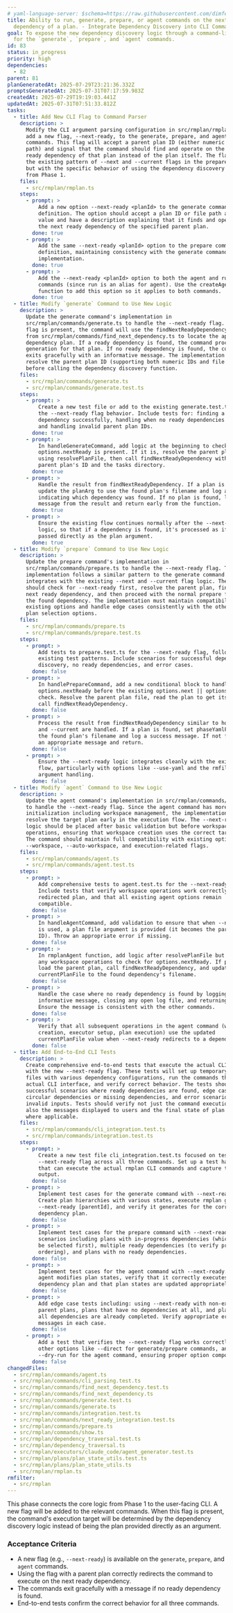 ```yaml
---
# yaml-language-server: $schema=https://raw.githubusercontent.com/dimfeld/llmutils/main/schema/rmplan-plan-schema.json
title: Ability to run, generate, prepare, or agent commands on the next ready
  dependency of a plan. - Integrate Dependency Discovery into CLI Commands
goal: To expose the new dependency discovery logic through a command-line flag
  for the `generate`, `prepare`, and `agent` commands.
id: 83
status: in_progress
priority: high
dependencies:
  - 82
parent: 81
planGeneratedAt: 2025-07-29T23:21:36.332Z
promptsGeneratedAt: 2025-07-31T07:17:59.983Z
createdAt: 2025-07-29T19:19:03.441Z
updatedAt: 2025-07-31T07:51:33.812Z
tasks:
  - title: Add New CLI Flag to Command Parser
    description: >
      Modify the CLI argument parsing configuration in src/rmplan/rmplan.ts to
      add a new flag, --next-ready, to the generate, prepare, and agent
      commands. This flag will accept a parent plan ID (either numeric or file
      path) and signal that the command should find and operate on the next
      ready dependency of that plan instead of the plan itself. The flag follows
      the existing pattern of --next and --current flags in the prepare command,
      but with the specific behavior of using the dependency discovery logic
      from Phase 1.
    files:
      - src/rmplan/rmplan.ts
    steps:
      - prompt: >
          Add a new option --next-ready <planId> to the generate command
          definition. The option should accept a plan ID or file path as its
          value and have a description explaining that it finds and operates on
          the next ready dependency of the specified parent plan.
        done: true
      - prompt: >
          Add the same --next-ready <planId> option to the prepare command
          definition, maintaining consistency with the generate command's
          implementation.
        done: true
      - prompt: >
          Add the --next-ready <planId> option to both the agent and run
          commands (since run is an alias for agent). Use the createAgentCommand
          function to add this option so it applies to both commands.
        done: true
  - title: Modify `generate` Command to Use New Logic
    description: >
      Update the generate command's implementation in
      src/rmplan/commands/generate.ts to handle the --next-ready flag. When this
      flag is present, the command will use the findNextReadyDependency function
      from src/rmplan/commands/find_next_dependency.ts to locate the appropriate
      dependency plan. If a ready dependency is found, the command proceeds with
      generation for that plan. If no ready dependency is found, the command
      exits gracefully with an informative message. The implementation should
      resolve the parent plan ID (supporting both numeric IDs and file paths)
      before calling the dependency discovery function.
    files:
      - src/rmplan/commands/generate.ts
      - src/rmplan/commands/generate.test.ts
    steps:
      - prompt: >
          Create a new test file or add to the existing generate.test.ts to test
          the --next-ready flag behavior. Include tests for: finding a ready
          dependency successfully, handling when no ready dependencies exist,
          and handling invalid parent plan IDs.
        done: true
      - prompt: >
          In handleGenerateCommand, add logic at the beginning to check if
          options.nextReady is present. If it is, resolve the parent plan file
          using resolvePlanFile, then call findNextReadyDependency with the
          parent plan's ID and the tasks directory.
        done: true
      - prompt: >
          Handle the result from findNextReadyDependency. If a plan is found,
          update the planArg to use the found plan's filename and log a message
          indicating which dependency was found. If no plan is found, log the
          message from the result and return early from the function.
        done: true
      - prompt: >
          Ensure the existing flow continues normally after the --next-ready
          logic, so that if a dependency is found, it's processed as if it was
          passed directly as the plan argument.
        done: true
  - title: Modify `prepare` Command to Use New Logic
    description: >
      Update the prepare command's implementation in
      src/rmplan/commands/prepare.ts to handle the --next-ready flag. The
      implementation follows a similar pattern to the generate command but
      integrates with the existing --next and --current flag logic. The command
      should check for --next-ready first, resolve the parent plan, find its
      next ready dependency, and then proceed with the normal prepare flow for
      the found dependency. The implementation must maintain compatibility with
      existing options and handle edge cases consistently with the other dynamic
      plan selection options.
    files:
      - src/rmplan/commands/prepare.ts
      - src/rmplan/commands/prepare.test.ts
    steps:
      - prompt: >
          Add tests to prepare.test.ts for the --next-ready flag, following the
          existing test patterns. Include scenarios for successful dependency
          discovery, no ready dependencies, and error cases.
        done: false
      - prompt: >
          In handlePrepareCommand, add a new conditional block to handle
          options.nextReady before the existing options.next || options.current
          check. Resolve the parent plan file, read the plan to get its ID, and
          call findNextReadyDependency.
        done: false
      - prompt: >
          Process the result from findNextReadyDependency similar to how --next
          and --current are handled. If a plan is found, set phaseYamlFile to
          the found plan's filename and log a success message. If not found, log
          an appropriate message and return.
        done: false
      - prompt: >
          Ensure the --next-ready logic integrates cleanly with the existing
          flow, particularly with options like --use-yaml and the rmfilter
          argument handling.
        done: false
  - title: Modify `agent` Command to Use New Logic
    description: >
      Update the agent command's implementation in src/rmplan/commands/agent.ts
      to handle the --next-ready flag. Since the agent command has more complex
      initialization including workspace management, the implementation needs to
      resolve the target plan early in the execution flow. The --next-ready
      logic should be placed after basic validation but before workspace
      operations, ensuring that workspace creation uses the correct target plan.
      The command should maintain full compatibility with existing options like
      --workspace, --auto-workspace, and execution-related flags.
    files:
      - src/rmplan/commands/agent.ts
      - src/rmplan/commands/agent.test.ts
    steps:
      - prompt: >
          Add comprehensive tests to agent.test.ts for the --next-ready flag.
          Include tests that verify workspace operations work correctly with the
          redirected plan, and that all existing agent options remain
          compatible.
        done: false
      - prompt: >
          In handleAgentCommand, add validation to ensure that when --next-ready
          is used, a plan file argument is provided (it becomes the parent plan
          ID). Throw an appropriate error if missing.
        done: false
      - prompt: >
          In rmplanAgent function, add logic after resolvePlanFile but before
          any workspace operations to check for options.nextReady. If present,
          load the parent plan, call findNextReadyDependency, and update
          currentPlanFile to the found dependency's filename.
        done: false
      - prompt: >
          Handle the case where no ready dependency is found by logging an
          informative message, closing any open log file, and returning early.
          Ensure the message is consistent with the other commands.
        done: false
      - prompt: >
          Verify that all subsequent operations in the agent command (workspace
          creation, executor setup, plan execution) use the updated
          currentPlanFile value when --next-ready redirects to a dependency.
        done: false
  - title: Add End-to-End CLI Tests
    description: >
      Create comprehensive end-to-end tests that execute the actual CLI commands
      with the new --next-ready flag. These tests will set up temporary plan
      files with various dependency configurations, run the commands through the
      actual CLI interface, and verify correct behavior. The tests should cover
      successful scenarios where ready dependencies are found, edge cases like
      circular dependencies or missing dependencies, and error scenarios with
      invalid inputs. Tests should verify not just the command execution but
      also the messages displayed to users and the final state of plan files
      where applicable.
    files:
      - src/rmplan/commands/cli_integration.test.ts
      - src/rmplan/commands/integration.test.ts
    steps:
      - prompt: >
          Create a new test file cli_integration.test.ts focused on testing the
          --next-ready flag across all three commands. Set up a test harness
          that can execute the actual rmplan CLI commands and capture their
          output.
        done: false
      - prompt: >
          Implement test cases for the generate command with --next-ready.
          Create plan hierarchies with various states, execute rmplan generate
          --next-ready [parentId], and verify it generates for the correct
          dependency plan.
        done: false
      - prompt: >
          Implement test cases for the prepare command with --next-ready. Test
          scenarios including plans with in-progress dependencies (which should
          be selected first), multiple ready dependencies (to verify priority
          ordering), and plans with no ready dependencies.
        done: false
      - prompt: >
          Implement test cases for the agent command with --next-ready. Since
          agent modifies plan states, verify that it correctly executes on the
          dependency plan and that plan states are updated appropriately.
        done: false
      - prompt: >
          Add edge case tests including: using --next-ready with non-existent
          parent plans, plans that have no dependencies at all, and plans where
          all dependencies are already completed. Verify appropriate error
          messages in each case.
        done: false
      - prompt: >
          Add a test that verifies the --next-ready flag works correctly with
          other options like --direct for generate/prepare commands, and
          --dry-run for the agent command, ensuring proper option composition.
        done: false
changedFiles:
  - src/rmplan/commands/agent.ts
  - src/rmplan/commands/cli_parsing.test.ts
  - src/rmplan/commands/find_next_dependency.test.ts
  - src/rmplan/commands/find_next_dependency.ts
  - src/rmplan/commands/generate.test.ts
  - src/rmplan/commands/generate.ts
  - src/rmplan/commands/integration.test.ts
  - src/rmplan/commands/next_ready_integration.test.ts
  - src/rmplan/commands/prepare.ts
  - src/rmplan/commands/show.ts
  - src/rmplan/dependency_traversal.test.ts
  - src/rmplan/dependency_traversal.ts
  - src/rmplan/executors/claude_code/agent_generator.test.ts
  - src/rmplan/plans/plan_state_utils.test.ts
  - src/rmplan/plans/plan_state_utils.ts
  - src/rmplan/rmplan.ts
rmfilter:
  - src/rmplan
---
```


This phase connects the core logic from Phase 1 to the user-facing CLI. A new flag will be added to the relevant commands. When this flag is present, the command's execution target will be determined by the dependency discovery logic instead of being the plan provided directly as an argument.

### Acceptance Criteria
- A new flag (e.g., `--next-ready`) is available on the `generate`, `prepare`, and `agent` commands.
- Using the flag with a parent plan correctly redirects the command to execute on the next ready dependency.
- The commands exit gracefully with a message if no ready dependency is found.
- End-to-end tests confirm the correct behavior for all three commands.
